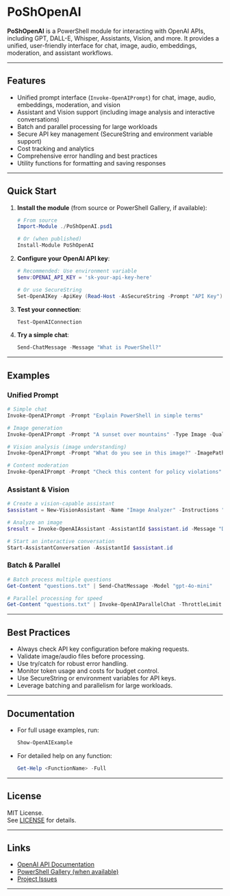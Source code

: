 # PoShOpenAI

**PoShOpenAI** is a PowerShell module for interacting with OpenAI APIs, including GPT, DALL-E, Whisper, Assistants, Vision, and more. It provides a unified, user-friendly interface for chat, image, audio, embeddings, moderation, and assistant workflows.

---

## Features

- Unified prompt interface (`Invoke-OpenAIPrompt`) for chat, image, audio, embeddings, moderation, and vision
- Assistant and Vision support (including image analysis and interactive conversations)
- Batch and parallel processing for large workloads
- Secure API key management (SecureString and environment variable support)
- Cost tracking and analytics
- Comprehensive error handling and best practices
- Utility functions for formatting and saving responses

---

## Quick Start

1. **Install the module** (from source or PowerShell Gallery, if available):

   ```powershell
   # From source
   Import-Module ./PoShOpenAI.psd1

   # Or (when published)
   Install-Module PoShOpenAI
   ```

2. **Configure your OpenAI API key**:

   ```powershell
   # Recommended: Use environment variable
   $env:OPENAI_API_KEY = 'sk-your-api-key-here'

   # Or use SecureString
   Set-OpenAIKey -ApiKey (Read-Host -AsSecureString -Prompt "API Key")
   ```

3. **Test your connection**:

   ```powershell
   Test-OpenAIConnection
   ```

4. **Try a simple chat**:

   ```powershell
   Send-ChatMessage -Message "What is PowerShell?"
   ```

---

## Examples

### Unified Prompt

```powershell
# Simple chat
Invoke-OpenAIPrompt -Prompt "Explain PowerShell in simple terms"

# Image generation
Invoke-OpenAIPrompt -Prompt "A sunset over mountains" -Type Image -Quality hd

# Vision analysis (image understanding)
Invoke-OpenAIPrompt -Prompt "What do you see in this image?" -ImagePaths @("photo.jpg")

# Content moderation
Invoke-OpenAIPrompt -Prompt "Check this content for policy violations" -Type Moderation
```

### Assistant & Vision

```powershell
# Create a vision-capable assistant
$assistant = New-VisionAssistant -Name "Image Analyzer" -Instructions "You are an expert at analyzing images."

# Analyze an image
$result = Invoke-OpenAIAssistant -AssistantId $assistant.id -Message "Describe this image" -ImagePaths @("photo.jpg")

# Start an interactive conversation
Start-AssistantConversation -AssistantId $assistant.id
```

### Batch & Parallel

```powershell
# Batch process multiple questions
Get-Content "questions.txt" | Send-ChatMessage -Model "gpt-4o-mini"

# Parallel processing for speed
Get-Content "questions.txt" | Invoke-OpenAIParallelChat -ThrottleLimit 3
```

---

## Best Practices

- Always check API key configuration before making requests.
- Validate image/audio files before processing.
- Use try/catch for robust error handling.
- Monitor token usage and costs for budget control.
- Use SecureString or environment variables for API keys.
- Leverage batching and parallelism for large workloads.

---

## Documentation

- For full usage examples, run:  
  ```powershell
  Show-OpenAIExample
  ```
- For detailed help on any function:  
  ```powershell
  Get-Help <FunctionName> -Full
  ```

---

## License

MIT License.  
See [LICENSE](LICENSE) for details.

---

## Links

- [OpenAI API Documentation](https://platform.openai.com/docs/)
- [PowerShell Gallery (when available)](https://www.powershellgallery.com/packages/PoShOpenAI)
- [Project Issues](https://github.com/your-repo/PSOpenAI/issues)

---
